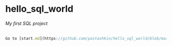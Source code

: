 # hello_sql_world
###### My first SQL project
```javascript
Go to [start.md](https://github.com/pastashkin/hello_sql_world/blob/master/start.md)
```